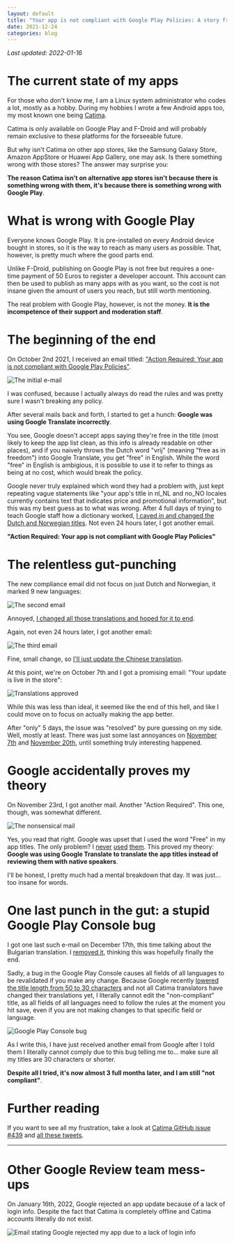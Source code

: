 ```yaml
---
layout: default
title: "Your app is not compliant with Google Play Policies: A story from hell"
date: 2021-12-24
categories: blog
---
```


*Last updated: 2022-01-16*

# The current state of my apps

For those who don't know me, I am a Linux system administrator who codes a lot, mostly as a hobby. During my hobbies I wrote a few Android apps too, my most known one being [Catima](https://catima.app).

Catima is only available on Google Play and F-Droid and will probably remain exclusive to these platforms for the forseeable future.

But why isn't Catima on other app stores, like the Samsung Galaxy Store, Amazon AppStore or Huawei App Gallery, one may ask. Is there something wrong with those stores? The answer may surprise you:

**The reason Catima isn't on alternative app stores isn't because there is something wrong with them, it's because there is something wrong with Google Play**.

# What is wrong with Google Play

Everyone knows Google Play. It is pre-installed on every Android device bought in stores, so it is the way to reach as many users as possible. That, however, is pretty much where the good parts end.

Unlike F-Droid, publishing on Google Play is not free but requires a one-time payment of 50 Euros to register a developer account. This account can then be used to publish as many apps with as you want, so the cost is not insane given the amount of users you reach, but still worth mentioning.

The real problem with Google Play, however, is not the money. **It is the incompetence of their support and moderation staff**.

# The beginning of the end

On October 2nd 2021, I received an email titled: ["Action Required: Your app is not compliant with Google Play Policies"](https://github.com/TheLastProject/Catima/issues/439#issue-1014074229).

![The initial e-mail](/assets/images/blog/2021-12-24-google_play_hell/135721623-9df9ad54-81f3-4dac-8410-658413e47b9e.png)

I was confused, because I actually always do read the rules and was pretty sure I wasn't breaking any policy.

After several mails back and forth, I started to get a hunch: **Google was using Google Translate incorrectly**.

You see, Google doesn't accept apps saying they're free in the title (most likely to keep the app list clean, as this info is already readable on other places), and if you naively throws the Dutch word "vrij" (meaning "free as in freedom") into Google Translate, you get "free" in English. While the word "free" in English is ambigious, it is possible to use it to refer to things as being at no cost, which would break the policy.

Google never truly explained which word they had a problem with, just kept repeating vague statements like "your app's title in nl_NL and no_NO locales currently contains text that indicates price and promotional information", but this was my best guess as to what was wrong. After 4 full days of trying to teach Google staff how a dictionary worked, [I caved in and changed the Dutch and Norwegian titles](https://github.com/TheLastProject/Catima/issues/439#issuecomment-935645288). Not even 24 hours later, I got another email.

**"Action Required: Your app is not compliant with Google Play Policies"**

# The relentless gut-punching

The new compliance email did not focus on just Dutch and Norwegian, it marked 9 new languages:

![The second email](/assets/images/blog/2021-12-24-google_play_hell/136173470-2f77fa5b-da67-4a19-99ef-bb69c7ee5449.png)

Annoyed, [I changed all those translations and hoped for it to end](https://github.com/TheLastProject/Catima/commit/ddccbad0202aaa88a567ee5bc931840ed0231331).

Again, not even 24 hours later, I got another email:

![The third email](/assets/images/blog/2021-12-24-google_play_hell/136180398-e6051aa6-4765-4aac-bc54-b6a2cdadd8c0.png)

Fine, small change, so [I'll just update the Chinese translation](https://github.com/TheLastProject/Catima/commit/017034a78804eb092917086376192796587e373e).

At this point, we're on October 7th and I got a promising email: "Your update is live in the store":

![Translations approved](/assets/images/blog/2021-12-24-google_play_hell/136434121-02f7a4f4-1729-4587-8b6e-8be3360c0290.png)

While this was less than ideal, it seemed like the end of this hell, and like I could move on to focus on actually making the app better.

After "only" 5 days, the issue was "resolved" by pure guessing on my side. Well, mostly at least. There was just some last annoyances on [November 7th](/assets/images/blog/2021-12-24-google_play_hell/140650588-0be275bd-7cda-46ed-893e-ecef5ccb2ccd.png) and [November 20th](/assets/images/blog/2021-12-24-google_play_hell/142705625-64eaa677-f78c-4f5b-a8a9-8b2e79a9ad90.png), until something truly interesting happened.

# Google accidentally proves my theory

On November 23rd, I got another mail. Another "Action Required". This one, though, was somewhat different.

![The nonsensical mail](/assets/images/blog/2021-12-24-google_play_hell/142989964-b7fb84c0-c053-4d58-81f3-a4a7c5d06119.jpg)

Yes, you read that right. Google was upset that I used the word "Free" in my app titles. The only problem? I [never](/assets/images/blog/2021-12-24-google_play_hell/142989934-d05f6fc0-2dfd-4955-934b-780501213019.png) [used](/assets/images/blog/2021-12-24-google_play_hell/142989953-672361c8-a7b2-4827-a932-3a164f4fec6e.png) [them](/assets/images/blog/2021-12-24-google_play_hell/142989955-d5cd3aeb-4bb5-416f-800c-816711f6419d.png). This proved my theory: **Google was using Google Translate to translate the app titles instead of reviewing them with native speakers**.

I'll be honest, I pretty much had a mental breakdown that day. It was just... too insane for words.

# One last punch in the gut: a stupid Google Play Console bug

I got one last such e-mail on December 17th, this time talking about the Bulgarian translation. I [removed it](https://github.com/TheLastProject/Catima/commit/d84ce6ff8207752561ad7385de667cbcc0aa0182), thinking this was hopefully finally the end.

Sadly, a bug in the Google Play Console causes all fields of all languages to be revalidated if you make any change. Because Google recently [lowered the title length from 50 to 30 characters](https://android-developers.googleblog.com/2021/04/updated-guidance-to-improve-your-app.html) and not all Catima translators have changed their translations yet, I literally cannot edit the "non-compliant" title, as all fields of all languages need to follow the rules at the moment you hit save, even if you are not making changes to that specific field or language.

![Google Play Console bug](/assets/images/blog/2021-12-24-google_play_hell/FG0nEC0WYAUiU39.png)

As I write this, I have just received another email from Google after I told them I literally cannot comply due to this bug telling me to... make sure all my titles are 30 characters or shorter.

**Despite all I tried, it's now almost 3 full months later, and I am still "not compliant"**.

# Further reading

If you want to see all my frustration, take a look at [Catima GitHub issue #439](https://github.com/TheLastProject/Catima/issues/439) and [all these tweets](https://twitter.com/SylvieLorxu/status/1471875608636444675).

---

# Other Google Review team mess-ups

On January 16th, 2022, Google rejected an app update because of a lack of login info. Despite the fact that Catima is completely offline and Catima accounts literally do not exist.

![Email stating Google rejected my app due to a lack of login info](/assets/images/blog/2021-12-24-google_play_hell/2022-16-01.jpg)
